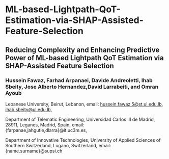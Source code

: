# ML-based-Lightpath-QoT-Estimation-via-SHAP-Assisted-Feature-Selection

## Reducing Complexity and Enhancing Predictive Power of ML-based Lightpath QoT Estimation via SHAP-Assisted Feature Selection

### Hussein Fawaz, Farhad Arpanaei, Davide Andreoletti, Ihab Sbeity, Jose Alberto Hernandez,David Larrabeiti, and Omran Ayoub

Lebanese University, Beirut, Lebanon, email: hussein.fawaz.5@st.ul.edu.lb, ihab.sbeity@ul.edu.lb,

Department of Telematic Engineering, Universidad Carlos III de Madrid, 28911, Leganes, Madrid, Spain, email: {farpanae,jahgutie,dlarra}@it.uc3m.es,

Department of Innovative Technologies, University of Applied Sciences of Southern Switzerland, Lugano, Switzerland, email: {name.surname}@supsi.ch
